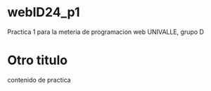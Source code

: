 # weblD24_p1
Practica 1 para la meteria de programacion web UNIVALLE, grupo D

# Otro titulo
contenido de practica
